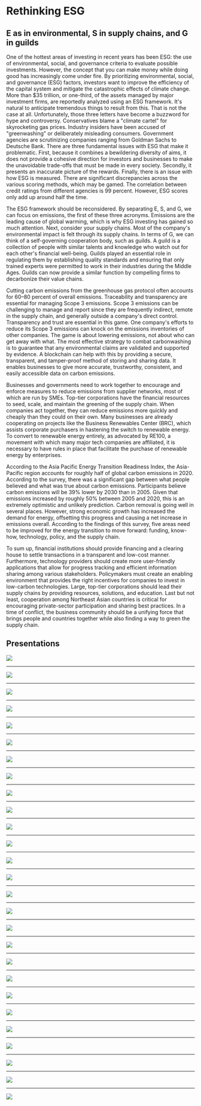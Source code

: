 # Rethinking ESG

## E as in environmental, S in supply chains, and G in guilds

One of the hottest areas of investing in recent years has been ESG: the use of environmental, social, and governance criteria to evaluate possible investments. However, the concept that you can make money while doing good has increasingly come under fire. By prioritizing environmental, social, and governance (ESG) factors, investors want to improve the efficiency of the capital system and mitigate the catastrophic effects of climate change. More than $35 trillion, or one-third, of the assets managed by major investment firms, are reportedly analyzed using an ESG framework. It's natural to anticipate tremendous things to result from this. That is not the case at all. Unfortunately, those three letters have become a buzzword for hype and controversy. Conservatives blame a "climate cartel" for skyrocketing gas prices. Industry insiders have been accused of "greenwashing" or deliberately misleading consumers. Government agencies are scrutinizing companies ranging from Goldman Sachs to Deutsche Bank. There are three fundamental issues with ESG that make it problematic. First, because it combines a bewildering diversity of aims, it does not provide a cohesive direction for investors and businesses to make the unavoidable trade-offs that must be made in every society. Secondly, it presents an inaccurate picture of the rewards. Finally, there is an issue with how ESG is measured. There are significant discrepancies across the various scoring methods, which may be gamed. The correlation between credit ratings from different agencies is 99 percent. However, ESG scores only add up around half the time.

The ESG framework should be reconsidered. By separating E, S, and G, we can focus on emissions, the first of these three acronyms. Emissions are the leading cause of global warming, which is why ESG investing has gained so much attention. Next, consider your supply chains. Most of the company's environmental impact is felt through its supply chains. In terms of G, we can think of a self-governing cooperation body, such as guilds. A guild is a collection of people with similar talents and knowledge who watch out for each other's financial well-being. Guilds played an essential role in regulating them by establishing quality standards and ensuring that only trained experts were permitted to work in their industries during the Middle Ages. Guilds can now provide a similar function by compelling firms to decarbonize their value chains.

Cutting carbon emissions from the greenhouse gas protocol often accounts for 60–80 percent of overall emissions. Traceability and transparency are essential for managing Scope 3 emissions. Scope 3 emissions can be challenging to manage and report since they are frequently indirect, remote in the supply chain, and generally outside a company's direct control. Transparency and trust are essential in this game. One company's efforts to reduce its Scope 3 emissions can knock on the emissions inventories of other companies. The game is about lowering emissions, not about who can get away with what. The most effective strategy to combat carbonwashing is to guarantee that any environmental claims are validated and supported by evidence. A blockchain can help with this by providing a secure, transparent, and tamper-proof method of storing and sharing data. It enables businesses to give more accurate, trustworthy, consistent, and easily accessible data on carbon emissions.

Businesses and governments need to work together to encourage and enforce measures to reduce emissions from supplier networks, most of which are run by SMEs. Top-tier corporations have the financial resources to seed, scale, and maintain the greening of the supply chain. When companies act together, they can reduce emissions more quickly and cheaply than they could on their own. Many businesses are already cooperating on projects like the Business Renewables Center (BRC), which assists corporate purchasers in hastening the switch to renewable energy. To convert to renewable energy entirely, as advocated by RE100, a movement with which many major tech companies are affiliated, it is necessary to have rules in place that facilitate the purchase of renewable energy by enterprises.

According to the Asia Pacific Energy Transition Readiness Index, the Asia-Pacific region accounts for roughly half of global carbon emissions in 2020. According to the survey, there was a significant gap between what people believed and what was true about carbon emissions. Participants believe carbon emissions will be 39% lower by 2030 than in 2005. Given that emissions increased by roughly 50% between 2005 and 2020, this is an extremely optimistic and unlikely prediction. Carbon removal is going well in several places. However, strong economic growth has increased the demand for energy, offsetting this progress and causing a net increase in emissions overall. According to the findings of this survey, five areas need to be improved for the energy transition to move forward: funding, know-how, technology, policy, and the supply chain.

To sum up, financial institutions should provide financing and a clearing house to settle transactions in a transparent and low-cost manner. Furthermore, technology providers should create more user-friendly applications that allow for progress tracking and efficient information sharing among various stakeholders. Policymakers must create an enabling environment that provides the right incentives for companies to invest in low-carbon technologies. Large, top-tier corporations should lead their supply chains by providing resources, solutions, and education. Last but not least, cooperation among Northeast Asian countries is critical for encouraging private-sector participation and sharing best practices. In a time of conflict, the business community should be a unifying force that brings people and countries together while also finding a way to green the supply chain.

## Presentations

![](figs/rethinking_esg/Slide1.png)

---

![](figs/rethinking_esg/Slide2.png)

---

![](figs/rethinking_esg/Slide3.png)

---

![](figs/rethinking_esg/Slide4.png)

---

![](figs/rethinking_esg/Slide5.png)

---

![](figs/rethinking_esg/Slide6.png)

---

![](figs/rethinking_esg/Slide7.png)

---

![](figs/rethinking_esg/Slide8.png)

---

![](figs/rethinking_esg/Slide9.png)

---

![](figs/rethinking_esg/Slide10.png)

---

![](figs/rethinking_esg/Slide11.png)

---

![](figs/rethinking_esg/Slide12.png)

---

![](figs/rethinking_esg/Slide13.png)

---

![](figs/rethinking_esg/Slide14.png)

---

![](figs/rethinking_esg/Slide15.png)

---

![](figs/rethinking_esg/Slide16.png)

---

![](figs/rethinking_esg/Slide17.png)

---

![](figs/rethinking_esg/Slide18.png)

---

![](figs/rethinking_esg/Slide19.png)

---

![](figs/rethinking_esg/Slide20.png)

---

![](figs/rethinking_esg/Slide21.png)

---

![](figs/rethinking_esg/Slide22.png)

---

![](figs/rethinking_esg/Slide23.png)

---

![](figs/rethinking_esg/Slide24.png)

---

![](figs/rethinking_esg/Slide25.png)

---

![](figs/rethinking_esg/Slide26.png)

---

![](figs/rethinking_esg/Slide27.png)
